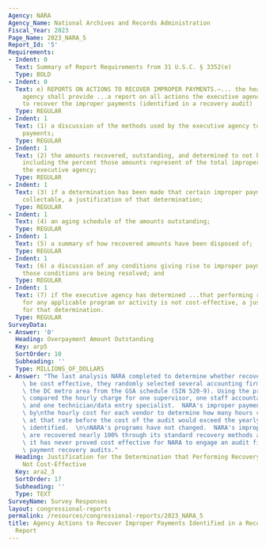 ```yaml
---
Agency: NARA
Agency_Name: National Archives and Records Administration
Fiscal_Year: 2023
Page_Name: 2023_NARA_5
Report_Id: '5'
Requirements:
- Indent: 0
  Text: Summary of Report Requirements from 31 U.S.C. § 3352(e)
  Type: BOLD
- Indent: 0
  Text: e) REPORTS ON ACTIONS TO RECOVER IMPROPER PAYMENTS.—... the head of the executive
    agency shall provide ...a report on all actions the executive agency is taking
    to recover the improper payments (identified in a recovery audit) ..including—
  Type: REGULAR
- Indent: 1
  Text: (1) a discussion of the methods used by the executive agency to recover improper
    payments;
  Type: REGULAR
- Indent: 1
  Text: (2) the amounts recovered, outstanding, and determined to not be collectable,
    including the percent those amounts represent of the total improper payments of
    the executive agency;
  Type: REGULAR
- Indent: 1
  Text: (3) if a determination has been made that certain improper payments are not
    collectable, a justification of that determination;
  Type: REGULAR
- Indent: 1
  Text: (4) an aging schedule of the amounts outstanding;
  Type: REGULAR
- Indent: 1
  Text: (5) a summary of how recovered amounts have been disposed of;
  Type: REGULAR
- Indent: 1
  Text: (6) a discussion of any conditions giving rise to improper payments and how
    those conditions are being resolved; and
  Type: REGULAR
- Indent: 1
  Text: (7) if the executive agency has determined ...that performing recovery audits
    for any applicable program or activity is not cost-effective, a justification
    for that determination.
  Type: REGULAR
SurveyData:
- Answer: '0'
  Heading: Overpayment Amount Outstanding
  Key: arp5
  SortOrder: 10
  Subheading: ''
  Type: MILLIONS_OF_DOLLARS
- Answer: "The last analysis NARA completed to determine whether recovery audits would\
    \ be cost effective, they randomly selected several accounting firms located in\
    \ the DC metro area from the GSA schedule (SIN 520-9). Using the price list, NARA\
    \ compared the hourly charge for one supervisor, one staff accountant/analyst\
    \ and one technician/data entry specialist.  NARA's improper payments were divided\
    \ by\nthe hourly cost for each vendor to determine how many hours could be billed\
    \ at that rate before the cost of the audit would exceed the yearly improper payments\
    \ identified.  \n\nNARA's programs have not changed.  NARA's improper payments\
    \ are recovered nearly 100% through its standard recovery methods and\ntherefore,\
    \ it has never proved cost effective for NARA to engage an audit firm to conduct\
    \ payment recovery audits."
  Heading: Justification for the Determination that Performing Recovery Audits are
    Not Cost-Effective
  Key: ara2_3
  SortOrder: 17
  Subheading: ''
  Type: TEXT
SurveyName: Survey Responses
layout: congressional-reports
permalink: /resources/congressional-reports/2023_NARA_5
title: Agency Actions to Recover Improper Payments Identified in a Recovery Audit
  Report
---
```

